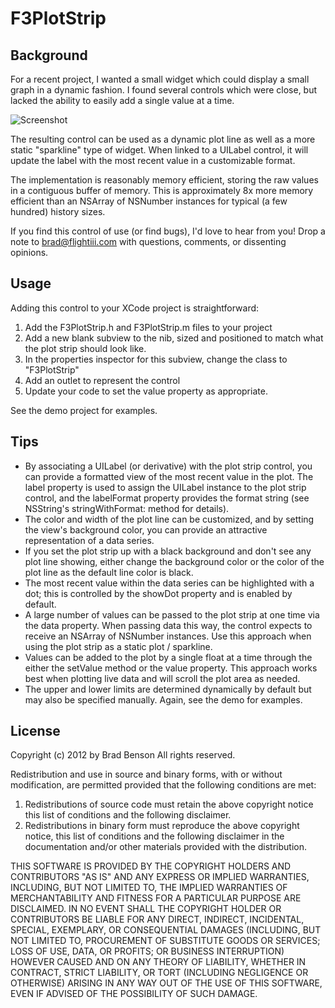 F3PlotStrip
===========

Background
----------
For a recent project, I wanted a small widget which could display a small
graph in a dynamic fashion.   I found several controls which were close,
but lacked the ability to easily add a single value at a time.   

![Screenshot](https://raw.github.com/ChiefPilot/F3PlotStrip/master/F3PlotStrip.png "Screenshot of Component Demo App")

The resulting control can be used as a dynamic plot line as well as 
a more static "sparkline" type of widget.    When linked to a UILabel
control, it will update the label with the most recent value in a
customizable format.

The implementation is reasonably memory efficient, storing the raw
values in a contiguous buffer of memory.   This is approximately 8x
more memory efficient than an NSArray of NSNumber instances for typical
(a few hundred) history sizes.   

If you find this control of use (or find bugs), I'd love to hear
from you!   Drop a note to brad@flightiii.com with questions, comments, 
or dissenting opinions.


Usage
-----
Adding this control to your XCode project is straightforward:

1. Add the F3PlotStrip.h and F3PlotStrip.m files to your project
2. Add a new blank subview to the nib, sized and positioned to match what the plot strip should look like.
3. In the properties inspector for this subview, change the class to "F3PlotStrip"
4. Add an outlet to represent the control
5. Update your code to set the value property as appropriate.

See the demo project for examples.


Tips
----
- By associating a UILabel (or derivative) with the plot strip control,
you can provide a formatted view of the most recent value in the plot.
The label property is used to assign the UILabel instance to the plot
strip control, and the labelFormat property provides the format
string (see NSString's stringWithFormat: method for details).
- The color and width of the plot line can be customized, and by
setting the view's background color, you can provide an attractive
representation of a data series.   
- If you set the plot strip up with a black background and don't
see any plot line showing, either change the background color or
the color of the plot line as the default line color is black.
- The most recent value within the data series can be highlighted 
with a dot; this is controlled by the showDot property and is
enabled by default. 
- A large number of values can be passed to the plot strip at one
time via the data property.  When passing data this way, the
control expects to receive an NSArray of NSNumber instances.  Use
this approach when using the plot strip as a static plot / sparkline.
- Values can be added to the plot by a single float at a time through
the either the setValue method or the value property.   This approach
works best when plotting live data and will scroll the plot area as 
needed.
- The upper and lower limits are determined dynamically by default but
may also be specified manually.   Again, see the demo for examples.


License
-------
Copyright (c) 2012 by Brad Benson
All rights reserved.
  
Redistribution and use in source and binary forms, with or without 
modification, are permitted provided that the following 
conditions are met:
  1.  Redistributions of source code must retain the above copyright
      notice this list of conditions and the following disclaimer.
  2.  Redistributions in binary form must reproduce the above copyright 
      notice, this list of conditions and the following disclaimer in 
      the documentation and/or other materials provided with the 
      distribution.

THIS SOFTWARE IS PROVIDED BY THE COPYRIGHT HOLDERS AND CONTRIBUTORS
"AS IS" AND ANY EXPRESS OR IMPLIED WARRANTIES, INCLUDING, BUT NOT 
LIMITED TO, THE IMPLIED WARRANTIES OF MERCHANTABILITY AND FITNESS 
FOR A PARTICULAR PURPOSE ARE DISCLAIMED. IN NO EVENT SHALL THE 
COPYRIGHT HOLDER OR CONTRIBUTORS BE LIABLE FOR ANY DIRECT, INDIRECT, 
INCIDENTAL, SPECIAL, EXEMPLARY, OR CONSEQUENTIAL DAMAGES (INCLUDING, 
BUT NOT LIMITED TO, PROCUREMENT OF SUBSTITUTE GOODS OR SERVICES; LOSS 
OF USE, DATA, OR PROFITS; OR BUSINESS INTERRUPTION) HOWEVER CAUSED 
AND ON ANY THEORY OF LIABILITY, WHETHER IN CONTRACT, STRICT LIABILITY,
OR TORT (INCLUDING NEGLIGENCE OR OTHERWISE) ARISING IN ANY WAY OUT OF 
THE USE OF THIS SOFTWARE, EVEN IF ADVISED OF THE POSSIBILITY 
OF SUCH DAMAGE.

